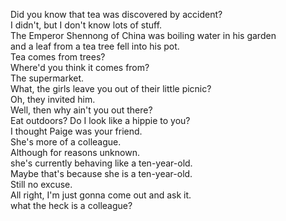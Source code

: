 
Did you know that tea was discovered by accident?       
I didn't, but I don't know lots of stuff.      
The Emperor Shennong of China was boiling water in his garden      
and a leaf from a tea tree fell into his pot.      
Tea comes from trees?      
Where'd you think it comes from?      
The supermarket.      
What, the girls leave you out of their little picnic?      
Oh, they invited him.      
Well, then why ain't you out there?      
Eat outdoors? Do I look like a hippie to you?      
I thought Paige was your friend.      
She's more of a colleague.      
Although for reasons unknown.      
she's currently behaving like a ten-year-old.      
Maybe that's because she is a ten-year-old.      
Still no excuse.      
All right, I'm just gonna come out and ask it.      
what the heck is a colleague?      

